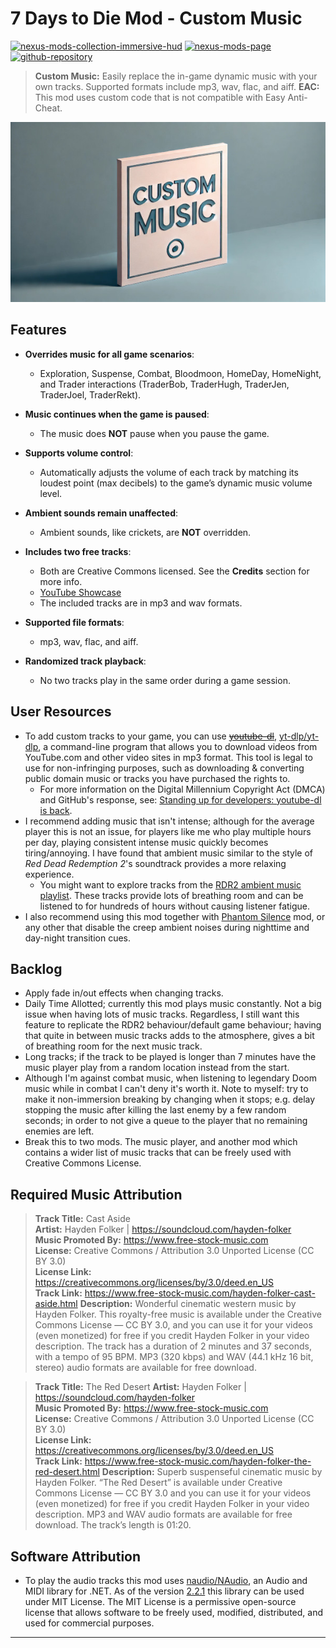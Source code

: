 [//]: # (DO NOT EDIT: This file has been autogenerated, any changes will be overwritten)
# 7 Days to Die Mod - Custom Music
[![nexus-mods-collection-immersive-hud](https://img.shields.io/badge/Nexus%20Mods%20Collection-Immersive%20HUD%20-orange?style=flat-square&logo=spinrilla)](https://next.nexusmods.com/7daystodie/collections/epfqzi) [![nexus-mods-page](https://img.shields.io/badge/Nexus%20Mod-Custom%20Music%20-orange?style=flat-square&logo=spinrilla)](https://www.nexusmods.com/7daystodie/mods/6035) [![github-repository](https://img.shields.io/badge/GitHub-Repository-green?style=flat-square&logo=github)](https://github.com/rdok/7dtd_mod_custom_music)

> **Custom Music:** Easily replace the in-game dynamic music with your own tracks. Supported formats include mp3, wav, flac, and aiff.
> **EAC:** This mod uses custom code that is not compatible with Easy Anti-Cheat.

[![Showcase](https://github.com/rdok/7dtd_mod_custom_music/blob/main/documentation/showcase.jpg?raw=true)](https://www.nexusmods.com/7daystodie/mods/6035)

## Features

- **Overrides music for all game scenarios**:
  - Exploration, Suspense, Combat, Bloodmoon, HomeDay, HomeNight, and Trader interactions (TraderBob, TraderHugh, TraderJen, TraderJoel, TraderRekt).

- **Music continues when the game is paused**:
  - The music does **NOT** pause when you pause the game.

- **Supports volume control**:
  - Automatically adjusts the volume of each track by matching its loudest point (max decibels) to the game’s dynamic music volume level.

- **Ambient sounds remain unaffected**:
  - Ambient sounds, like crickets, are **NOT** overridden.

- **Includes two free tracks**:
  - Both are Creative Commons licensed. See the **Credits** section for more info.
  - [YouTube Showcase](https://www.nexusmods.com/7daystodie/mods/6035?tab=videos#lg=2&slide=0)
  - The included tracks are in mp3 and wav formats.

- **Supported file formats**:
  - mp3, wav, flac, and aiff.

- **Randomized track playback**:
  - No two tracks play in the same order during a game session.



## User Resources
- To add custom tracks to your game, you can use ~~[youtube-dl](https://github.com/ytdl-org/youtube-dl)~~, [yt-dlp/yt-dlp](https://github.com/yt-dlp/yt-dlp), a command-line program that allows you to download videos from YouTube.com and other video sites in mp3 format. This tool is legal to use for non-infringing purposes, such as downloading & converting public domain music or tracks you have purchased the rights to.
  - For more information on the Digital Millennium Copyright Act (DMCA) and GitHub's response, see: [Standing up for developers: youtube-dl is back](https://github.blog/news-insights/policy-news-and-insights/standing-up-for-developers-youtube-dl-is-back/).
- I recommend adding music that isn't intense; although for the average player this is not an issue, for players like me who play multiple hours per day, playing consistent intense music quickly becomes tiring/annoying. I have found that ambient music similar to the style of *Red Dead Redemption 2*'s soundtrack provides a more relaxing experience.
  - You might want to explore tracks from the [RDR2 ambient music playlist](https://www.youtube.com/playlist?list=PLeZn0JLtzRu2hHLf8EWbWkaZFWeCp3wrf). These tracks provide lots of breathing room and can be listened to for hundreds of hours without causing listener fatigue.
- I also recommend using this mod together with [Phantom Silence](https://www.nexusmods.com/7daystodie/mods/5749) mod, or any other that disable the creep ambient noises during nighttime and day-night transition cues. 
  
## Backlog
- Apply fade in/out effects when changing tracks.
- Daily Time Allotted; currently this mod plays music constantly. Not a big issue when having lots of music tracks. Regardless, I still want this feature to replicate the RDR2 behaviour/default game behaviour; having that quite in between music tracks adds to the atmosphere, gives a bit of breathing room for the next music track.
- Long tracks; if the track to be played is longer than 7 minutes have the music player play from a random location instead from the start.
- Although I'm against combat music, when listening to legendary Doom music while in combat I can't deny it's worth it. Note to myself: try to make it non-immersion breaking by changing when it stops; e.g. delay stopping the music after killing the last enemy by a few random seconds; in order to not give a queue to the player that no remaining enemies are left.
- Break this to two mods. The music player, and another mod which contains a wider list of music tracks that can be freely used with Creative Commons License.

## Required Music Attribution

> **Track Title:** Cast Aside  
> **Artist:** Hayden Folker | https://soundcloud.com/hayden-folker  
> **Music Promoted By:** https://www.free-stock-music.com  
> **License:** Creative Commons / Attribution 3.0 Unported License (CC BY 3.0)  
> **License Link:** https://creativecommons.org/licenses/by/3.0/deed.en_US  
> **Track Link:** https://www.free-stock-music.com/hayden-folker-cast-aside.html
> **Description:** Wonderful cinematic western music by Hayden Folker. This royalty-free music is available under the Creative Commons License — CC BY 3.0, and you can use it for your videos (even monetized) for free if you credit Hayden Folker in your video description. The track has a duration of 2 minutes and 37 seconds, with a tempo of 95 BPM. MP3 (320 kbps) and WAV (44.1 kHz 16 bit, stereo) audio formats are available for free download.
 

> **Track Title:** The Red Desert
> **Artist:** Hayden Folker | https://soundcloud.com/hayden-folker  
> **Music Promoted By:** https://www.free-stock-music.com  
> **License:** Creative Commons / Attribution 3.0 Unported License (CC BY 3.0)  
> **License Link:** https://creativecommons.org/licenses/by/3.0/deed.en_US  
> **Track Link:** https://www.free-stock-music.com/hayden-folker-the-red-desert.html
> **Description:** Superb suspenseful cinematic music by Hayden Folker. “The Red Desert” is available under Creative Commons License — CC BY 3.0  and you can use it for your videos (even monetized) for free if you credit Hayden Folker  in your video description. MP3 and WAV audio formats are available for free download. The track’s length is 01:20.

## Software Attribution
- To play the audio tracks this mod uses [naudio/NAudio](https://github.com/naudio/NAudio), an Audio and MIDI library for .NET. As of the version [2.2.1](https://github.com/naudio/NAudio/releases/tag/v2.2.1) this library can be used under MIT License. The MIT License is a permissive open-source license that allows software to be freely used, modified, distributed, and used for commercial purposes.



***

[//]: # (DO NOT EDIT: This file has been autogenerated, any changes will be overwritten)
